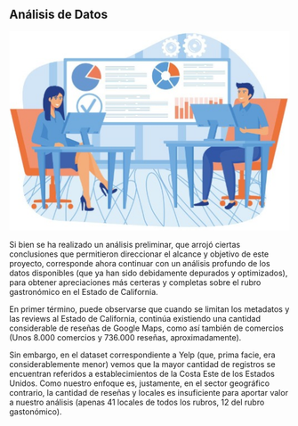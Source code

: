 ## Análisis de Datos

<p align="center">
  <img src="/IMG/trabajo datos.jpeg" alt="Análisis" />
</p>

Si bien se ha realizado un análisis preliminar, que arrojó ciertas conclusiones que permitieron direccionar el alcance y objetivo de este proyecto, corresponde ahora continuar con un análisis profundo de los datos disponibles (que ya han sido debidamente depurados y optimizados), para obtener apreciaciones más certeras y completas sobre el rubro gastronómico en el Estado de California.

En primer término, puede observarse que cuando se limitan los metadatos y las reviews al Estado de California, continúa existiendo una cantidad considerable de reseñas de Google Maps, como así también de comercios (Unos 8.000 comercios y 736.000 reseñas, aproximadamente).

Sin embargo, en el dataset correspondiente a Yelp (que, prima facie, era considerablemente menor) vemos que la mayor cantidad de registros se encuentran referidos a establecimientos de la Costa Este de los Estados Unidos. Como nuestro enfoque es, justamente, en el sector geográfico contrario, la cantidad de reseñas y locales es insuficiente para aportar valor a nuestro análisis (apenas 41 locales de todos los rubros, 12 del rubro gastonómico).